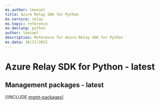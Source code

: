 ```yaml
---
ms.author: lmazuel
title: Azure Relay SDK for Python
ms.service: relay
ms.topic: reference
ms.devlang: python
author: lmazuel
description: Reference for Azure Relay SDK for Python
ms.data: 10/17/2022
---
```

# Azure Relay SDK for Python - latest

## Management packages - latest
[!INCLUDE [mgmt-packages](relay-mgmt-index.md)]